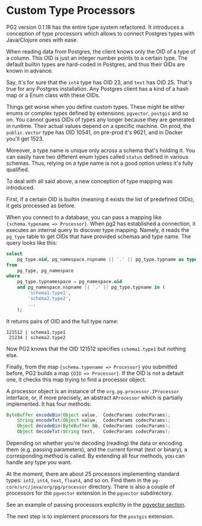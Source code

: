 # Custom Type Processors

PG2 version 0.1.18 has the entire type system refactored. It introduces a
conception of type processors which allows to connect Postgres types with
Java/Clojure ones with ease.

When reading data from Postgres, the client knows only the OID of a type of a
column. This OID is just an integer number points to a certain type. The default
builtin types are hard-coded in Postgres, and thus their OIDs are known in
advance.

Say, it's for sure that the `int4` type has OID 23, and `text` has
OID 25. That's true for any Postgres installation. Any Postgres client has a
kind of a hash map or a Enum class with these OIDs.

Things get worse when you define custom types. These might be either enums or
complex types defined by extensions: `pgvector`, `postgis` and so on. You cannot
guess OIDs of types any longer because they are generated in runtime. Their
actual values depend on a specific machine. On prod, the `public.vector` type
has OID 10541, on pre-prod it's 9621, and in Docker you'll get 1523.

Moreover, a type name is unique only across a schema that's holding it. You can
easily have two different enum types called `status` defined in various
schemas. Thus, relying on a type name is not a good option unless it's fully
qualified.

To deal with all said above, a new conception of type mapping was introduced.

First, if a certain OID is builtin (meaning it exists the list of predefined
OIDs), it gets processed as before.

When you connect to a database, you can pass a mapping like `{schema.typename =>
Processor}`. When pg2 has established a connection, it executes an internal
query to discover type mapping. Namely, it reads the `pg_type` table to get OIDs
that have provided schemas and type name. The query looks like this:

~~~sql
select
    pg_type.oid, pg_namespace.nspname || '.' || pg_type.typname as type
from
    pg_type, pg_namespace
where
    pg_type.typnamespace = pg_namespace.oid
    and pg_namespace.nspname || '.' || pg_type.typname in (
        'schema1.type1',
        'schema2.type2',
        ...
    );
~~~

It returns pairs of OID and the full type name:

~~~
121512 | schema1.type1
 21234 | schema2.type2
~~~

Now PG2 knows that the OID 121512 specifies `schema1.type1` but nothing else.

Finally, from the map `{schema.typename => Processor}` you submitted before, PG2
builds a map `{OID => Processor}`. If the OID is not a default one, it checks
this map trying to find a processor object.

A processor object is an instance of the `org.pg.processor.IProcessor`
interface, or, if more precisely, an abstract `AProcessor` which is partially
implemented. It has four methods:

~~~java
ByteBuffer encodeBin(Object value,  CodecParams codecParams);
    String encodeTxt(Object value,  CodecParams codecParams);
    Object decodeBin(ByteBuffer bb, CodecParams codecParams);
    Object decodeTxt(String text,   CodecParams codecParams);
~~~

Depending on whether you're decoding (reading) the data or encoding them
(e.g. passing parameters), and the current format (text or binary), a
corresponding method is called. By extending all four methods, you can handle
any type you want.

At the moment, there are about 25 processors implementing standard types:
`int2`, `int4`, `text`, `float4`, and so on. Find them in the
`pg-core/src/java/org/pg/processor` directory. There is also a couple of
processors for the `pgvector` extension in the `pgvector` subdirectory.

See an example of passing processors explicitly in the [pgvector
section](/docs/pgvector.md).

The next step is to implement processors for the `postgis` extension.
